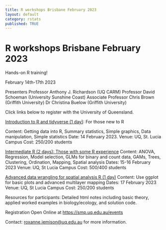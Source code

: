 ```yaml
---
title: R workshops Brisbane February 2023
layout: default
category: rstats
published: TRUE
---
```


# R workshops Brisbane February 2023

Hands-on R training!

February 14th-17th 2023

Presenters
Professor Anthony J. Richardson (UQ CARM)
Professor David Schoeman (University Sunshine Coast)
Associate Professor Chris Brown (Griffith University)
Dr Christina Buelow (Griffith University)

Click links below to register with the University of Queensland.

[Introduction to R and tidyverse (1 day)](https://smp.uq.edu.au/event/session/13604): For those new to R

Content: Getting data into R, Summary statistics, Simple graphics, Data manipulation, Simple statistics
Date: 14 February 2023. Venue: UQ, St. Lucia Campus
Cost: $250/$200 students

[Intermediate R (2 days): Those with some R experience](https://smp.uq.edu.au/event/session/13599)
Content: ANOVA, Regression, Model selection, GLMs for binary and count data, GAMs, Trees, Clustering, Ordination, Mapping, Spatial analysis
Dates: 15-16 February 2023 Venue: UQ, St Lucia Campus
Cost: $500/$400 students

[Advanced data wrangling for spatial analysis R (1 day)](https://smp.uq.edu.au/event/session/13594)
Content: Use ggplot for basic plots and advanced multilayer mapping
Dates: 17 February 2023 Venue: UQ, St Lucia Campus
Cost: $250/$200 students


Resources for participants:
Detailed html notes including basic theory, applied worked examples in biology/ecology, and solution code.

Registration Open Online at https://smp.uq.edu.au/events

Contact: roxanne.jemison@uq.edu.au for more information.
